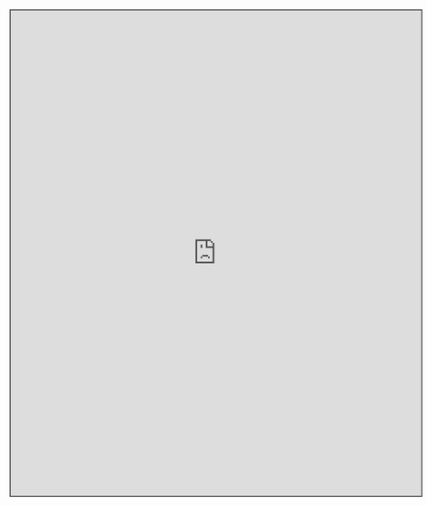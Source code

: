 <div style="position: static; overflow: hidden; border: solid 2px #555; width:720px; height:850px;">

<iframe src="https://fm.addxt.com/form/?vf=1FAIpQLScSWJnLbhaxBuoNIaxNuHCJpSKtBLPXti0JNEUsuw5MJ2iLjA" width="720" height="850" frameborder="0" marginheight="0" marginwidth="0">Loading…</iframe>

</div>
